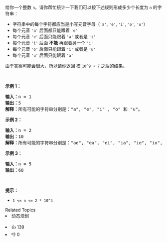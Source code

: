<p>给你一个整数&nbsp;<code>n</code>，请你帮忙统计一下我们可以按下述规则形成多少个长度为&nbsp;<code>n</code>&nbsp;的字符串：</p>

<ul>
	<li>字符串中的每个字符都应当是小写元音字母（<code>&#39;a&#39;</code>, <code>&#39;e&#39;</code>, <code>&#39;i&#39;</code>, <code>&#39;o&#39;</code>, <code>&#39;u&#39;</code>）</li>
	<li>每个元音&nbsp;<code>&#39;a&#39;</code>&nbsp;后面都只能跟着&nbsp;<code>&#39;e&#39;</code></li>
	<li>每个元音&nbsp;<code>&#39;e&#39;</code>&nbsp;后面只能跟着&nbsp;<code>&#39;a&#39;</code>&nbsp;或者是&nbsp;<code>&#39;i&#39;</code></li>
	<li>每个元音&nbsp;<code>&#39;i&#39;</code>&nbsp;后面&nbsp;<strong>不能</strong> 再跟着另一个&nbsp;<code>&#39;i&#39;</code></li>
	<li>每个元音&nbsp;<code>&#39;o&#39;</code>&nbsp;后面只能跟着&nbsp;<code>&#39;i&#39;</code>&nbsp;或者是&nbsp;<code>&#39;u&#39;</code></li>
	<li>每个元音&nbsp;<code>&#39;u&#39;</code>&nbsp;后面只能跟着&nbsp;<code>&#39;a&#39;</code></li>
</ul>

<p>由于答案可能会很大，所以请你返回 模&nbsp;<code>10^9 + 7</code>&nbsp;之后的结果。</p>

<p>&nbsp;</p>

<p><strong>示例 1：</strong></p>

<pre><strong>输入：</strong>n = 1
<strong>输出：</strong>5
<strong>解释：</strong>所有可能的字符串分别是：&quot;a&quot;, &quot;e&quot;, &quot;i&quot; , &quot;o&quot; 和 &quot;u&quot;。
</pre>

<p><strong>示例 2：</strong></p>

<pre><strong>输入：</strong>n = 2
<strong>输出：</strong>10
<strong>解释：</strong>所有可能的字符串分别是：&quot;ae&quot;, &quot;ea&quot;, &quot;ei&quot;, &quot;ia&quot;, &quot;ie&quot;, &quot;io&quot;, &quot;iu&quot;, &quot;oi&quot;, &quot;ou&quot; 和 &quot;ua&quot;。
</pre>

<p><strong>示例 3：</strong></p>

<pre><strong>输入：</strong>n = 5
<strong>输出：</strong>68</pre>

<p>&nbsp;</p>

<p><strong>提示：</strong></p>

<ul>
	<li><code>1 &lt;= n &lt;= 2 * 10^4</code></li>
</ul>
<div><div>Related Topics</div><div><li>动态规划</li></div></div><br><div><li>👍 139</li><li>👎 0</li></div>